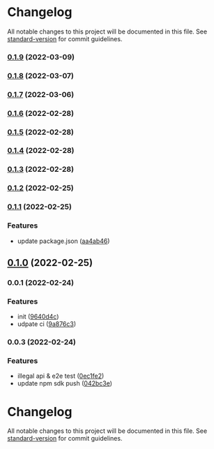 # Changelog

All notable changes to this project will be documented in this file. See [standard-version](https://github.com/conventional-changelog/standard-version) for commit guidelines.

### [0.1.9](https://github.com/36node-fcp/ecs-api-sdk-js/compare/v0.1.8...v0.1.9) (2022-03-09)

### [0.1.8](https://github.com/36node-fcp/ecs-api-sdk-js/compare/v0.1.7...v0.1.8) (2022-03-07)

### [0.1.7](https://github.com/36node-fcp/ecs-api-sdk-js/compare/v0.1.6...v0.1.7) (2022-03-06)

### [0.1.6](https://github.com/36node-fcp/ecs-api-sdk-js/compare/v0.1.5...v0.1.6) (2022-02-28)

### [0.1.5](https://github.com/36node-fcp/ecs-api-sdk-js/compare/v0.1.4...v0.1.5) (2022-02-28)

### [0.1.4](https://github.com/36node-fcp/ecs-api-sdk-js/compare/v0.1.3...v0.1.4) (2022-02-28)

### [0.1.3](https://github.com/36node-fcp/ecs-api-sdk-js/compare/v0.1.2...v0.1.3) (2022-02-28)

### [0.1.2](https://github.com/36node-fcp/ecs-api-sdk-js/compare/v0.1.1...v0.1.2) (2022-02-25)

### [0.1.1](https://github.com/36node-fcp/ecs-api-sdk-js/compare/v0.1.0...v0.1.1) (2022-02-25)


### Features

* update package.json ([aa4ab46](https://github.com/36node-fcp/ecs-api-sdk-js/commit/aa4ab464b07fd9be35dc025fbb7ed5cde662f487))

## [0.1.0](https://github.com/36node-fcp/ecs-api-sdk-js/compare/v0.0.1...v0.1.0) (2022-02-25)

### 0.0.1 (2022-02-24)


### Features

* init ([9640d4c](https://github.com/36node-fcp/ecs-api-sdk-js/commit/9640d4c707a4256b381cda83ad759393de2eaad6))
* udpate ci ([9a876c3](https://github.com/36node-fcp/ecs-api-sdk-js/commit/9a876c373428c92398f641c44f585c0319144eba))

### 0.0.3 (2022-02-24)


### Features

* illegal api & e2e test ([0ec1fe2](https://github.com/36node/ecs-api-sdk-js/commit/0ec1fe2fdfe4b1b1999be62da6441dd37d41dc26))
* update npm sdk push ([042bc3e](https://github.com/36node/ecs-api-sdk-js/commit/042bc3ea90b30f6f6489ffdebef956bb1498cc48))

# Changelog

All notable changes to this project will be documented in this file. See [standard-version](https://github.com/conventional-changelog/standard-version) for commit guidelines.
